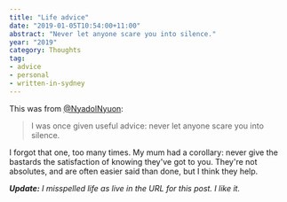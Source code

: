 ```yaml
---
title: "Life advice"
date: "2019-01-05T10:54:00+11:00"
abstract: "Never let anyone scare you into silence."
year: "2019"
category: Thoughts
tag:
- advice
- personal
- written-in-sydney
---
```

This was from [@NyadolNyuon]\:

> I was once given useful advice: never let anyone scare you into silence.

I forgot that one, too many times. My mum had a corollary: never give the bastards the satisfaction of knowing they've got to you. They're not absolutes, and are often easier said than done, but I think they help.

*<strong>Update:</strong> I misspelled life as live in the URL for this post. I like it.*

[@NyadolNyuon]: https://twitter.com/NyadolNyuon/status/1081149556308373504

